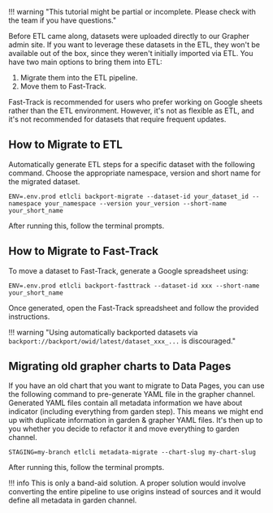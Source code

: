 !!! warning "This tutorial might be partial or incomplete. Please check with the team if you have questions."

Before ETL came along, datasets were uploaded directly to our Grapher admin site. If you want to leverage these datasets in the ETL, they won't be available out of the box, since they weren't initially imported via ETL. You have two main options to bring them into ETL:

1. Migrate them into the ETL pipeline.
2. Move them to Fast-Track.


Fast-Track is recommended for users who prefer working on Google sheets rather than the ETL environment. However, it's not as flexible as ETL, and it's not recommended for datasets that require frequent updates.


## How to Migrate to ETL

Automatically generate ETL steps for a specific dataset with the following command. Choose the appropriate namespace, version and short name for the migrated dataset.

```
ENV=.env.prod etlcli backport-migrate --dataset-id your_dataset_id --namespace your_namespace --version your_version --short-name your_short_name
```

After running this, follow the terminal prompts.


## How to Migrate to Fast-Track

To move a dataset to Fast-Track, generate a Google spreadsheet using:

```
ENV=.env.prod etlcli backport-fasttrack --dataset-id xxx --short-name your_short_name
```

Once generated, open the Fast-Track spreadsheet and follow the provided instructions.


!!! warning "Using automatically backported datasets via `backport://backport/owid/latest/dataset_xxx_...` is discouraged."


## Migrating old grapher charts to Data Pages

If you have an old chart that you want to migrate to Data Pages, you can use the following command to pre-generate YAML file in the grapher channel. Generated YAML files contain all metadata information we have about indicator (including everything from garden step). This means we might end up with duplicate information in garden & grapher YAML files. It's then up to you whether you decide to refactor it and move everything to garden channel.

```
STAGING=my-branch etlcli metadata-migrate --chart-slug my-chart-slug
```

After running this, follow the terminal prompts.

!!! info
    This is only a band-aid solution. A proper solution would involve converting the entire pipeline to use origins instead of sources and it would
    define all metadata in garden channel.
